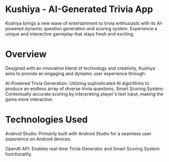 # Kushiya - AI-Generated Trivia App
Kushiya brings a new wave of entertainment to trivia enthusiasts with its AI-powered dynamic question generation and scoring system. Experience a unique and interactive gameplay that stays fresh and exciting.

# Overview
Designed with an innovative blend of technology and creativity, Kushiya aims to provide an engaging and dynamic user experience through:

AI-Powered Trivia Generation: Utilizing sophisticated AI algorithms to produce an endless array of diverse trivia questions. Smart Scoring System: Contextually accurate scoring by interpreting player's text input, making the game more interactive.

# Technologies Used
Android Studio: Primarily built with Android Studio for a seamless user experience on Android devices.

OpenAI API: Enables real-time Trivia Generator and Smart Scoring System functionality.

